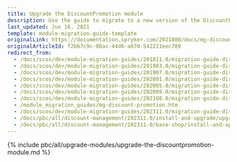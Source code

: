 ```yaml
---
title: Upgrade the DiscountPromotion module
description: Use the guide to migrate to a new version of the DiscountPromotion module.
last_updated: Jun 16, 2021
template: module-migration-guide-template
originalLink: https://documentation.spryker.com/2021080/docs/mg-discount-promotion
originalArticleId: f2b67c9c-08ac-44d6-a070-542221eec789
redirect_from:
  - /docs/scos/dev/module-migration-guides/201811.0/migration-guide-discountpromotion.html
  - /docs/scos/dev/module-migration-guides/201903.0/migration-guide-discountpromotion.html
  - /docs/scos/dev/module-migration-guides/201907.0/migration-guide-discountpromotion.html
  - /docs/scos/dev/module-migration-guides/202001.0/migration-guide-discountpromotion.html
  - /docs/scos/dev/module-migration-guides/202005.0/migration-guide-discountpromotion.html
  - /docs/scos/dev/module-migration-guides/202009.0/migration-guide-discountpromotion.html
  - /docs/scos/dev/module-migration-guides/202108.0/migration-guide-discountpromotion.html
  - /module_migration_guides/mg-discount-promotion.htm
  - /docs/scos/dev/module-migration-guides/202311.0/migration-guide-discountpromotion.html  
  - /docs/pbc/all/discount-management/202311.0/install-and-upgrade/upgrade-the-discountpromotion-module.html  
  - /docs/pbc/all/discount-management/202311.0/base-shop/install-and-upgrade/upgrade-the-discountpromotion-module.html
---
```



{% include pbc/all/upgrade-modules/upgrade-the-discountpromotion-module.md %} <!-- To edit, see /_includes/pbc/all/upgrade-modules/upgrade-the-discountpromotion-module.md -->
